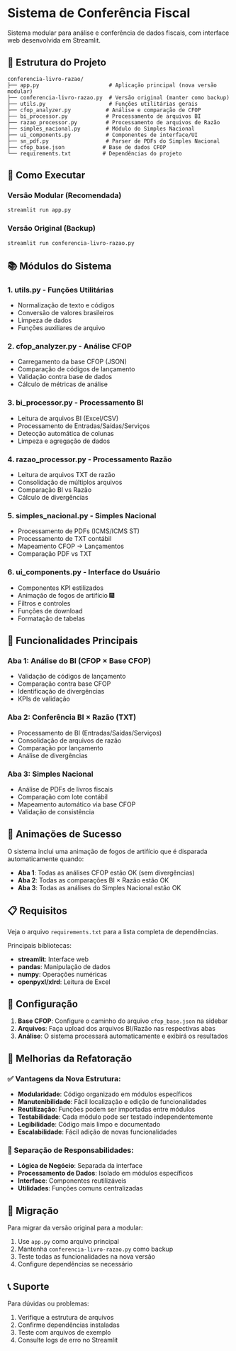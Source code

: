 # Sistema de Conferência Fiscal

Sistema modular para análise e conferência de dados fiscais, com interface web desenvolvida em Streamlit.

## 📁 Estrutura do Projeto

```
conferencia-livro-razao/
├── app.py                      # Aplicação principal (nova versão modular)
├── conferencia-livro-razao.py  # Versão original (manter como backup)
├── utils.py                    # Funções utilitárias gerais
├── cfop_analyzer.py           # Análise e comparação de CFOP
├── bi_processor.py            # Processamento de arquivos BI
├── razao_processor.py         # Processamento de arquivos de Razão
├── simples_nacional.py        # Módulo do Simples Nacional
├── ui_components.py           # Componentes de interface/UI
├── sn_pdf.py                  # Parser de PDFs do Simples Nacional
├── cfop_base.json            # Base de dados CFOP
└── requirements.txt          # Dependências do projeto
```

## 🚀 Como Executar

### Versão Modular (Recomendada)
```bash
streamlit run app.py
```

### Versão Original (Backup)
```bash
streamlit run conferencia-livro-razao.py
```

## 📚 Módulos do Sistema

### 1. **utils.py** - Funções Utilitárias
- Normalização de texto e códigos
- Conversão de valores brasileiros
- Limpeza de dados
- Funções auxiliares de arquivo

### 2. **cfop_analyzer.py** - Análise CFOP
- Carregamento da base CFOP (JSON)
- Comparação de códigos de lançamento
- Validação contra base de dados
- Cálculo de métricas de análise

### 3. **bi_processor.py** - Processamento BI
- Leitura de arquivos BI (Excel/CSV)
- Processamento de Entradas/Saídas/Serviços
- Detecção automática de colunas
- Limpeza e agregação de dados

### 4. **razao_processor.py** - Processamento Razão
- Leitura de arquivos TXT de razão
- Consolidação de múltiplos arquivos
- Comparação BI vs Razão
- Cálculo de divergências

### 5. **simples_nacional.py** - Simples Nacional
- Processamento de PDFs (ICMS/ICMS ST)
- Processamento de TXT contábil
- Mapeamento CFOP → Lançamentos
- Comparação PDF vs TXT

### 6. **ui_components.py** - Interface do Usuário
- Componentes KPI estilizados
- Animação de fogos de artifício 🎆
- Filtros e controles
- Funções de download
- Formatação de tabelas

## 🎯 Funcionalidades Principais

### Aba 1: Análise do BI (CFOP × Base CFOP)
- Validação de códigos de lançamento
- Comparação contra base CFOP
- Identificação de divergências
- KPIs de validação

### Aba 2: Conferência BI × Razão (TXT)
- Processamento de BI (Entradas/Saídas/Serviços)
- Consolidação de arquivos de razão
- Comparação por lançamento
- Análise de divergências

### Aba 3: Simples Nacional
- Análise de PDFs de livros fiscais
- Comparação com lote contábil
- Mapeamento automático via base CFOP
- Validação de consistência

## 🎉 Animações de Sucesso

O sistema inclui uma animação de fogos de artifício que é disparada automaticamente quando:
- **Aba 1**: Todas as análises CFOP estão OK (sem divergências)
- **Aba 2**: Todas as comparações BI × Razão estão OK
- **Aba 3**: Todas as análises do Simples Nacional estão OK

## 📋 Requisitos

Veja o arquivo `requirements.txt` para a lista completa de dependências.

Principais bibliotecas:
- **streamlit**: Interface web
- **pandas**: Manipulação de dados
- **numpy**: Operações numéricas
- **openpyxl/xlrd**: Leitura de Excel

## 🔧 Configuração

1. **Base CFOP**: Configure o caminho do arquivo `cfop_base.json` na sidebar
2. **Arquivos**: Faça upload dos arquivos BI/Razão nas respectivas abas
3. **Análise**: O sistema processará automaticamente e exibirá os resultados

## 🎨 Melhorias da Refatoração

### ✅ Vantagens da Nova Estrutura:
- **Modularidade**: Código organizado em módulos específicos
- **Manutenibilidade**: Fácil localização e edição de funcionalidades
- **Reutilização**: Funções podem ser importadas entre módulos
- **Testabilidade**: Cada módulo pode ser testado independentemente
- **Legibilidade**: Código mais limpo e documentado
- **Escalabilidade**: Fácil adição de novas funcionalidades

### 📁 Separação de Responsabilidades:
- **Lógica de Negócio**: Separada da interface
- **Processamento de Dados**: Isolado em módulos específicos
- **Interface**: Componentes reutilizáveis
- **Utilidades**: Funções comuns centralizadas

## 🔄 Migração

Para migrar da versão original para a modular:
1. Use `app.py` como arquivo principal
2. Mantenha `conferencia-livro-razao.py` como backup
3. Teste todas as funcionalidades na nova versão
4. Configure dependências se necessário

## 📞 Suporte

Para dúvidas ou problemas:
1. Verifique a estrutura de arquivos
2. Confirme dependências instaladas
3. Teste com arquivos de exemplo
4. Consulte logs de erro no Streamlit